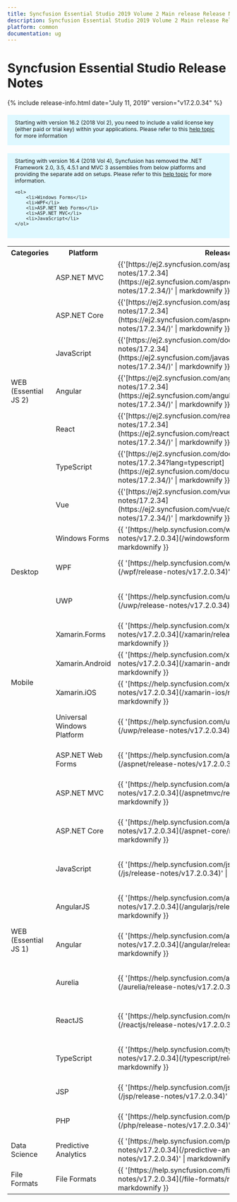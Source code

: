 ```yaml
---
title: Syncfusion Essential Studio 2019 Volume 2 Main release Release Notes  
description: Syncfusion Essential Studio 2019 Volume 2 Main release Release Notes  
platform: common
documentation: ug
---
```


# Syncfusion Essential Studio  Release Notes  

{% include release-info.html date="July 11, 2019"   version="v17.2.0.34" %} 

<style>
#license {
    font-size: .88em!important;
margin-top: 1.5em;     margin-bottom: 1.5em;
    background-color: #def8ff;
    padding: 10px 17px 14px;
}
</style>

<div id="license">
Starting with version 16.2 (2018 Vol 2), you need to include a valid license key (either paid or trial key) within your applications. 
Please refer to this <a href="/common/essential-studio/licensing/license-key">help topic</a> for more information 
</div>


<div id="license">
    Starting with version 16.4 (2018 Vol 4), Syncfusion has removed the .NET Framework 2.0, 3.5, 4.5.1 and MVC 3 assemblies from below platforms and providing the separate add on setups.
    Please refer to this <a href="/common/essential-studio/installation/essential-studio-platform-framework-add-ons">help topic</a> for more information.

    <ol>
        <li>Windows Forms</li>
        <li>WPF</li>
        <li>ASP.NET Web Forms</li>
        <li>ASP.NET MVC</li>
        <li>JavaScript</li>
    </ol>

</div>


<table>
<tr>
<th>
Categories</th><th>
Platform</th><th>
Release Notes</th><th>
Read Me</th></tr>
<tr>
<td rowspan="7">
WEB (Essential JS 2)
</td>
<td>
ASP.NET MVC
</td>
<td>{{'[https://ej2.syncfusion.com/aspnetmvc/documentation/release-notes/17.2.34](https://ej2.syncfusion.com/aspnetmvc/documentation/release-notes/17.2.34/)' | markdownify }}
</td>
<td>{{'[http://files2.syncfusion.com/Installs/v17.2.0.34/ReadMe/essential-js2/TypeScript.html](http://files2.syncfusion.com/Installs/v17.2.0.34/ReadMe/essential-js2/ASPMVC.html)' | markdownify }}
</td>
</tr>
<tr>
<td>
ASP.NET Core	
</td>
<td>{{'[https://ej2.syncfusion.com/aspnetcore/documentation/release-notes/17.2.34](https://ej2.syncfusion.com/aspnetcore/documentation/release-notes/17.2.34/)' | markdownify }}
</td>
<td>{{'[http://files2.syncfusion.com/Installs/v17.2.0.34/ReadMe/essential-js2/TypeScript.html](http://files2.syncfusion.com/Installs/v17.2.0.34/ReadMe/essential-js2/ASPNETCORE.html)' | markdownify }}
</td>
</tr>
<tr>
<td>
JavaScript
</td>
<td>{{'[https://ej2.syncfusion.com/documentation/release-notes/17.2.34](https://ej2.syncfusion.com/javascript/documentation/release-notes/17.2.34/)' | markdownify }}
</td>
<td>{{'[http://files2.syncfusion.com/Installs/v17.2.0.34/ReadMe/essential-js2/JavaScript.html](http://files2.syncfusion.com/Installs/v17.2.0.34/ReadMe/essential-js2/JavaScript.html)' | markdownify }}
</td>
</tr>
<tr>
<td>
Angular
</td>
<td>{{'[https://ej2.syncfusion.com/angular/documentation/release-notes/17.2.34](https://ej2.syncfusion.com/angular/documentation/release-notes/17.2.34/)' | markdownify }}
</td>
<td>{{'[http://files2.syncfusion.com/Installs/v17.2.0.34/ReadMe/essential-js2/Angular.html](http://files2.syncfusion.com/Installs/v17.2.0.34/ReadMe/essential-js2/Angular.html)' | markdownify }}
</td>
</tr>
<tr>
<td>
React
</td>
<td>{{'[https://ej2.syncfusion.com/react/documentation/release-notes/17.2.34](https://ej2.syncfusion.com/react/documentation/release-notes/17.2.34/)' | markdownify }}
</td>
<td>{{'[http://files2.syncfusion.com/Installs/v17.2.0.34/ReadMe/essential-js2/React.html](http://files2.syncfusion.com/Installs/v17.2.0.34/ReadMe/essential-js2/React.html)' | markdownify }}
</td>
</tr>
<tr>
<td>
TypeScript
</td>
<td>{{'[https://ej2.syncfusion.com/documentation/release-notes/17.2.34?lang=typescript](https://ej2.syncfusion.com/documentation/release-notes/17.2.34/)' | markdownify }}
</td>
<td>{{'[http://files2.syncfusion.com/Installs/v17.2.0.34/ReadMe/essential-js2/TypeScript.html](http://files2.syncfusion.com/Installs/v17.2.0.34/ReadMe/essential-js2/TypeScript.html)' | markdownify }}
</td>
</tr>
<tr>
<td>
Vue
</td>
<td>{{'[https://ej2.syncfusion.com/vue/documentation/release-notes/17.2.34](https://ej2.syncfusion.com/vue/documentation/release-notes/17.2.34/)' | markdownify }}
</td>
<td>{{'[http://files2.syncfusion.com/Installs/v17.2.0.34/ReadMe/essential-js2/Vue.html](http://files2.syncfusion.com/Installs/v17.2.0.34/ReadMe/essential-js2/Vue.html)' | markdownify }}
</td>
</tr>
<tr>
<td rowspan="3">
Desktop
</td>
<td>
Windows Forms
</td>
<td>{{ '[https://help.syncfusion.com/windowsforms/release-notes/v17.2.0.34](/windowsforms/release-notes/v17.2.0.34)' | markdownify }}
</td>
<td>{{ '[http://files2.syncfusion.com/Installs/v17.2.0.34/ReadMe/WindowsForms.html](http://files2.syncfusion.com/Installs/v17.2.0.34/ReadMe/WindowsForms.html)' | markdownify }}
</td>
</tr>
<tr>
<td>
WPF
</td>
<td>{{ '[https://help.syncfusion.com/wpf/release-notes/v17.2.0.34](/wpf/release-notes/v17.2.0.34)' | markdownify }}
</td>
<td>{{ '[http://files2.syncfusion.com/Installs/v17.2.0.34/ReadMe/WPF.html](http://files2.syncfusion.com/Installs/v17.2.0.34/ReadMe/WPF.html)' | markdownify }}
</td>
</tr>
<tr>
<td>
UWP
</td>
<td>{{ '[https://help.syncfusion.com/uwp/release-notes/v17.2.0.34](/uwp/release-notes/v17.2.0.34)' | markdownify }}
</td>
<td>{{ '[http://files2.syncfusion.com/Installs/v17.2.0.34/ReadMe/UniversalWindows.html](http://files2.syncfusion.com/Installs/v17.2.0.34/ReadMe/UniversalWindows.html)' | markdownify }}
</td>
</tr>
<tr>
<td rowspan="4">
Mobile
</td>
<td>
Xamarin.Forms
</td>
<td>{{ '[https://help.syncfusion.com/xamarin/release-notes/v17.2.0.34](/xamarin/release-notes/v17.2.0.34)' | markdownify }}
</td>
<td>{{ '[http://files2.syncfusion.com/Installs/v17.2.0.34/ReadMe/Xamarin_Forms.html](http://files2.syncfusion.com/Installs/v17.2.0.34/ReadMe/Xamarin_Forms.html)' | markdownify }}
</td>
</tr>
<tr>
<td>
Xamarin.Android
</td>
<td>{{ '[https://help.syncfusion.com/xamarin-android/release-notes/v17.2.0.34](/xamarin-android/release-notes/v17.2.0.34)' | markdownify }}
</td>
<td>{{ '[http://files2.syncfusion.com/Installs/v17.2.0.34/ReadMe/Xamarin_Forms.html](http://files2.syncfusion.com/Installs/v17.2.0.34/ReadMe/Xamarin_Forms.html)' | markdownify }}
</td>
</tr>
<tr>
<td>
Xamarin.iOS
</td>
<td>{{ '[https://help.syncfusion.com/xamarin-ios/release-notes/v17.2.0.34](/xamarin-ios/release-notes/v17.2.0.34)' | markdownify }}
</td>
<td>{{ '[http://files2.syncfusion.com/Installs/v17.2.0.34/ReadMe/Xamarin_Forms.html](http://files2.syncfusion.com/Installs/v17.2.0.34/ReadMe/Xamarin_Forms.html)' | markdownify }}
</td>
</tr>
<tr>
<td>
Universal Windows Platform
</td>
<td>{{ '[https://help.syncfusion.com/uwp/release-notes/v17.2.0.34](/uwp/release-notes/v17.2.0.34)' | markdownify }}
</td>
<td>{{ '[http://files2.syncfusion.com/Installs/v17.2.0.34/ReadMe/UniversalWindows.html](http://files2.syncfusion.com/Installs/v17.2.0.34/ReadMe/UniversalWindows.html)' | markdownify }}
</td>
</tr>
<tr>
<td rowspan="11">
WEB (Essential JS 1)
</td>
<td>
ASP.NET Web Forms
</td>
<td>{{ '[https://help.syncfusion.com/aspnet/release-notes/v17.2.0.34](/aspnet/release-notes/v17.2.0.34)' | markdownify }}
</td>
<td>{{ '[http://files2.syncfusion.com/Installs/v17.2.0.34/ReadMe/essential-js1/ASP.html](http://files2.syncfusion.com/Installs/v17.2.0.34/ReadMe/essential-js1/ASP.html)' | markdownify }}
</td>
</tr>
<tr>
<td>
ASP.NET MVC
</td>
<td>{{ '[https://help.syncfusion.com/aspnetmvc/release-notes/v17.2.0.34](/aspnetmvc/release-notes/v17.2.0.34)' | markdownify }}
</td>
<td>{{ '[http://files2.syncfusion.com/Installs/v17.2.0.34/ReadMe/essential-js1/ASPMVC.html](http://files2.syncfusion.com/Installs/v17.2.0.34/ReadMe/essential-js1/ASPMVC.html)' | markdownify }}
</td>
</tr>
<tr>
<td>
ASP.NET Core
</td>
<td>{{ '[https://help.syncfusion.com/aspnet-core/release-notes/v17.2.0.34](/aspnet-core/release-notes/v17.2.0.34)' | markdownify }}
</td>
<td>
{{ '[http://files2.syncfusion.com/Installs/v17.2.0.34/ReadMe/essential-js1/ASPNETCORE.html](http://files2.syncfusion.com/Installs/v17.2.0.34/ReadMe/essential-js1/ASPNETCORE.html)' | markdownify }}
</td>
</tr>
<tr>
<td>
JavaScript
</td>
<td>{{ '[https://help.syncfusion.com/js/release-notes/v17.2.0.34](/js/release-notes/v17.2.0.34)' | markdownify }}
</td>
<td>{{ '[http://files2.syncfusion.com/Installs/v17.2.0.34/ReadMe/essential-js1/JavaScript.html](http://files2.syncfusion.com/Installs/v17.2.0.34/ReadMe/essential-js1/JavaScript.html)' | markdownify }}
</td>
</tr>
<tr>
<td>
AngularJS
</td>
<td>{{ '[https://help.syncfusion.com/angularjs/release-notes/v17.2.0.34](/angularjs/release-notes/v17.2.0.34)' | markdownify }}
</td>
<td>{{ '[http://files2.syncfusion.com/Installs/v17.2.0.34/ReadMe/essential-js1/AngularJS.html](http://files2.syncfusion.com/Installs/v17.2.0.34/ReadMe/essential-js1/AngularJS.html)' | markdownify }}
</td>
</tr>
<tr>
<td>
Angular
</td>
<td>{{ '[https://help.syncfusion.com/angular/release-notes/v17.2.0.34](/angular/release-notes/v17.2.0.34)' | markdownify }}
</td>
<td>{{ '[http://files2.syncfusion.com/Installs/v17.2.0.34/ReadMe/essential-js1/Angular.html](http://files2.syncfusion.com/Installs/v17.2.0.34/ReadMe/essential-js1/Angular.html)' | markdownify }}
</td>
</tr>
<tr>
<td>
Aurelia
</td>
<td>{{ '[https://help.syncfusion.com/aurelia/release-notes/v17.2.0.34](/aurelia/release-notes/v17.2.0.34)' | markdownify }}
</td>
<td>{{ '[http://files2.syncfusion.com/Installs/v17.2.0.34/ReadMe/essential-js1/Aurelia.html](http://files2.syncfusion.com/Installs/v17.2.0.34/ReadMe/essential-js1/Aurelia.html)' | markdownify }}
</td>
</tr>
<tr>
<td>
ReactJS
</td>
<td>{{ '[https://help.syncfusion.com/reactjs/release-notes/v17.2.0.34](/reactjs/release-notes/v17.2.0.34)' | markdownify }}
</td>
<td>{{ '[http://files2.syncfusion.com/Installs/v17.2.0.34/ReadMe/essential-js1/ReactJS.html](http://files2.syncfusion.com/Installs/v17.2.0.34/ReadMe/essential-js1/ReactJS.html)' | markdownify }}
</td>
</tr>
<tr>
<td>
TypeScript
</td>
<td>{{ '[https://help.syncfusion.com/typescript/release-notes/v17.2.0.34](/typescript/release-notes/v17.2.0.34)' | markdownify }}
</td>
<td>{{ '[http://files2.syncfusion.com/Installs/v17.2.0.34/ReadMe/essential-js1/TypeScript.html](http://files2.syncfusion.com/Installs/v17.2.0.34/ReadMe/essential-js1/TypeScript.html)' | markdownify }}
</td>
</tr>
<tr>
<td>
JSP
</td>
<td>{{ '[https://help.syncfusion.com/jsp/release-notes/v17.2.0.34](/jsp/release-notes/v17.2.0.34)' | markdownify }}
</td>
<td>{{ '[http://files2.syncfusion.com/Installs/v17.2.0.34/ReadMe/essential-js1/JSP.html](http://files2.syncfusion.com/Installs/v17.2.0.34/ReadMe/essential-js1/JSP.html)' | markdownify }}
</td>
</tr>
<tr>
<td>
PHP
</td>
<td>{{ '[https://help.syncfusion.com/php/release-notes/v17.2.0.34](/php/release-notes/v17.2.0.34)' | markdownify }}
</td>
<td>{{ '[http://files2.syncfusion.com/Installs/v17.2.0.34/ReadMe/essential-js1/PHP.html](http://files2.syncfusion.com/Installs/v17.2.0.34/ReadMe/essential-js1/PHP.html)' | markdownify }}
</td>
</tr>
<tr>
<td>
Data Science
</td>
<td>
Predictive Analytics
</td>
<td>{{ '[https://help.syncfusion.com/predictive-analytics/release-notes/v17.2.0.34](/predictive-analytics/release-notes/v17.2.0.34)' | markdownify }}
</td>
<td>
</td>
</tr>
<tr>
<td>
File Formats
</td>
<td>
File Formats
</td>
<td>{{ '[https://help.syncfusion.com/file-formats/release-notes/v17.2.0.34](/file-formats/release-notes/v17.2.0.34)' | markdownify }}
</td>
<td>
</td>
</tr>
</table>